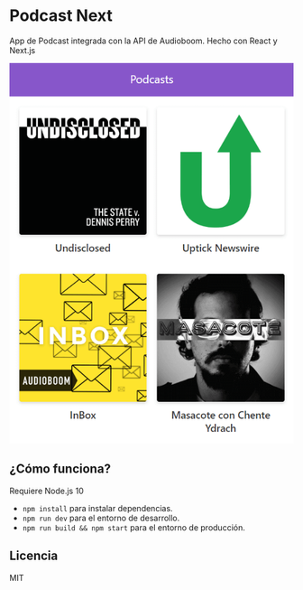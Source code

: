 # Podcast Next

App de Podcast integrada con la API de Audioboom. Hecho con React y Next.js

![screenshot](.readme-img/sc.png)

## ¿Cómo funciona?

Requiere Node.js 10

* `npm install` para instalar dependencias.
* `npm run dev` para el entorno de desarrollo.
* `npm run build && npm start` para el entorno de producción.

## Licencia

MIT